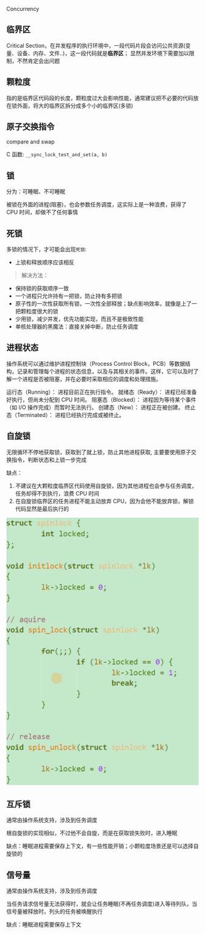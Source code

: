 Concurrency

## 临界区

Critical Section，在并发程序的执行环境中，一段代码片段会访问公共资源(变量、设备、内存、文件..)，这一段代码就是**临界区**；
显然并发环境下需要加以限制，不然肯定会出问题

## 颗粒度

指的是临界区代码段的长度，颗粒度过大会影响性能，通常建议把不必要的代码放在锁外面，将大的临界区拆分成多个小的临界区(多锁)

## 原子交换指令

compare and swap

C 函数: `__sync_lock_test_and_set(a, b)`

## 锁

分为：可睡眠、不可睡眠

被锁在外面的进程(阻塞)，也会参数任务调度，这实际上是一种浪费，获得了 CPU 时间，却做不了任何事情

## 死锁

多锁的情况下，才可能会出现`死锁`:

- 上锁和释放顺序应该相反

> 解决方法：

- 保持锁的获取顺序一致
- 一个进程只允许持有一把锁，防止持有多把锁
- 原子性的一次性获取所有锁，一次性全部释放；缺点影响效率，就像是上了一把颗粒度很大的锁
- 少用锁，减少并发，优先功能实现，而且不是极致性能
- 单核处理器的黑魔法：直接关掉中断，防止任务调度

## 进程状态

操作系统可以通过维护进程控制块（Process Control Block，PCB）等数据结构，记录和管理每个进程的状态信息，以及与其相关的事件。这样，它可以及时了解一个进程是否被阻塞，并在必要时采取相应的调度和处理措施。

运行态（Running）： 进程目前正在执行指令。
就绪态（Ready）： 进程已经准备好执行，但尚未分配到 CPU 时间。
阻塞态（Blocked）： 进程因为等待某个事件（如 I/O 操作完成）而暂时无法执行。
创建态（New）： 进程正在被创建。
终止态（Terminated）： 进程已经执行完成或被终止。

## 自旋锁

无限循环不停地获取锁，获取到了就上锁，防止其他进程获取, 主要要使用原子交换指令，判断状态和上锁一步完成

缺点：

1. 不建议在大颗粒度临界区代码使用自旋锁，因为其他进程也会参与任务调度，任务却得不到执行，浪费 CPU 时间
2. 在自旋锁临界区的任务进程不能主动放弃 CPU，因为会他不能放弃锁，解锁代码显然是最后执行的

![Alt text](image.png)

## 互斥锁

通常由操作系统支持，涉及到任务调度

根自旋锁的实现相似，不过他不会自旋，而是在获取锁失败时，进入睡眠

缺点：睡眠进程需要保存上下文，有一些性能开销；小颗粒度场景还是可以选择自旋锁的

## 信号量

通常由操作系统支持，涉及到任务调度

当任务请求信号量无法获得时，就会让任务睡眠(不再任务调度)进入等待列队，当信号量被释放时，列头的任务被唤醒执行

缺点：睡眠进程需要保存上下文
